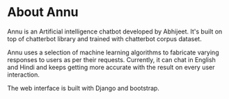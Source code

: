 # About Annu

Annu is an Artificial intelligence chatbot developed by Abhijeet. It's built on top of chatterbot library and trained with chatterbot corpus dataset.

Annu uses a selection of machine learning algorithms to fabricate varying responses to users as per their requests. Currently, it can chat in English and Hindi and keeps getting more accurate with the result on every user interaction.

The web interface is built with Django and bootstrap.
